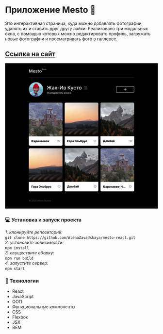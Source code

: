 # Приложение Mesto :sparkler:

Это интерактивная страница, куда можно добавлять фотографии, удалять их и ставить друг другу лайки. Реализовано три модальных окна, с помощью которых можно редактировать профиль, загружать новые фотографии и просматривать фото в галлерее.


## [Ссылка на сайт](https://alenazavadskaya.github.io/mesto-react/)


![](src/images/main_page.jpg)

### :computer: Установка и запуск проекта
*1. клонируйте репозиторий:*<br/>
`git clone https://github.com/AlenaZavadskaya/mesto-react.git`<br/>
*2. установите зависимости:*<br/>
 `npm install`<br/>
*3. осуществите сборку:*<br/>
 `npm run build`<br/>
 *4. запустите сервер:*<br/>
 `npm start`<br/>

### :rocket: Технологии
- React
- JavaScript
- ООП
- Функциональные компоненты 
- CSS 
- Flexbox
- JSX
- BEM 



